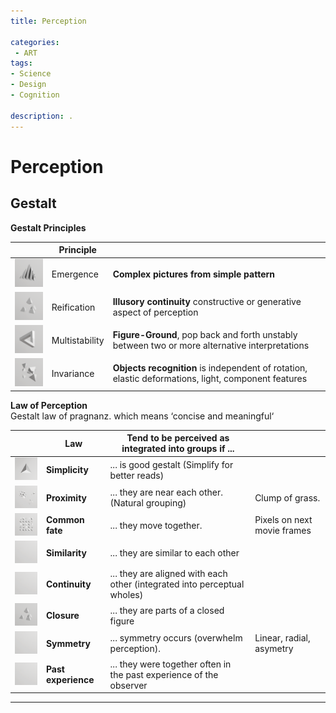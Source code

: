 ```yaml
---
title: Perception

categories:
 - ART
tags:
- Science
- Design
- Cognition

description: .
---
```






# Perception

## Gestalt



**Gestalt Principles**

| |Principle |   |
| - | - |- |
![](/src/gestalt/emergencesmall.png) |Emergence | **Complex pictures from simple pattern**
![](/src/gestalt/reificationsmall.png) |Reification |  **Illusory continuity** constructive or generative aspect of perception
![](/src/gestalt/multistabilitysmall.png) |Multistability | **Figure-Ground**,  pop back and forth unstably between two or more alternative interpretations     
![](/src/gestalt/invariancesmall.png) |Invariance | **Objects recognition** is  independent of rotation, elastic deformations, light, component features



**Law of Perception**  
Gestalt law of pragnanz. which means ‘concise and meaningful‘

||Law |Tend to be perceived as integrated into groups if ... |  |
| - | - | - |- |
![](/src/gestalt/simplicitysmall.png)|**Simplicity** | ... is good gestalt  (Simplify for better reads)
![](/src/gestalt/proximsmall.png)|**Proximity** | ... they are near each other. (Natural grouping) | Clump of grass.
![](/src/gestalt/commonsmall.png)|**Common fate**  |... they move together. | Pixels on next movie frames
  ![](/src/gestalt/empty.png) | **Similarity** |  ... they are similar to each other
 ![](/src/gestalt/empty.png)  | **Continuity**|  ... they are aligned with each other (integrated into perceptual wholes)
![](/src/gestalt/reificationsmall.png) | **Closure**|  ... they are parts of a closed figure
 ![](/src/gestalt/empty.png)  | **Symmetry**| ... symmetry occurs (overwhelm perception). | Linear, radial, asymetry
 ![](/src/gestalt/empty.png)  | **Past experience** | ... they were together often in the past experience of the observer |


---

